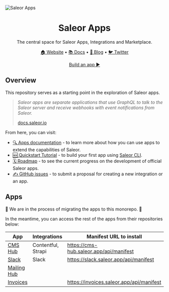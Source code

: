![Saleor Apps](https://user-images.githubusercontent.com/44495184/208925145-78c5022c-1a6c-4f2c-8f4f-7500e7afcaf0.png)

<div align="center">
  <h1>Saleor Apps</h1>
</div>

<div align="center">
  <p>The central space for Saleor Apps, Integrations and Marketplace.
</div>

<div align="center">
  <a href="https://saleor.io/">🏠 Website</a>
  <span> • </span>
  <a href="https://docs.saleor.io/docs/3.x/developer/extending/apps/key-concepts">📚 Docs</a>
  <span> • </span>
  <a href="https://saleor.io/blog/">📰 Blog</a>
  <span> • </span>
  <a href="https://twitter.com/getsaleor">🐦 Twitter</a>
</div>

<br />

<div align="center">
  <a href="https://docs.saleor.io/docs/3.x/developer/extending/apps/quickstart/getting-started">Build an app ▶️</a>
</div>

## Overview

This repository serves as a starting point in the exploration of Saleor apps.

> _Saleor apps are separate applications that use GraphQL to talk to the Saleor server and receive webhooks with event notifications from Saleor._
> 
> [docs.saleor.io](https://docs.saleor.io/docs/3.x/developer/extending/apps/key-concepts)

From here, you can visit:

- [🔍 Apps documentation](https://docs.saleor.io/docs/3.x/developer/extending/apps/key-concepts) - to learn more about how you can use apps to extend the capabilities of Saleor.
- [🆕 Quickstart Tutorial](https://docs.saleor.io/docs/3.x/developer/extending/apps/quickstart/getting-started) - to build your first app using [Saleor CLI](https://docs.saleor.io/docs/3.x/cli).
- [🗓️ Roadmap](https://github.com/orgs/saleor/projects/22/views/1) - to see the current progress on the development of official Saleor apps.
- [✍️ GitHub issues](https://github.com/saleor/apps/discussions/categories/integrations-features) - to submit a proposal for creating a new integration or an app.

## Apps

🚧 We are in the process of migrating the apps to this monorepo. 🚧 

In the meantime, you can access the rest of the apps from their repositories below:

| App                                          | Integrations       | Manifest URL to install                 |
|----------------------------------------------|--------------------|-----------------------------------------|
| [CMS Hub](https://github.com/saleor/saleor-app-cms-hub) | Contentful, Strapi | https://cms-hub.saleor.app/api/manifest |
| [Slack](https://github.com/saleor/saleor-app-slack)   | Slack              | https://slack.saleor.app/api/manifest   |
| [Mailing Hub](https://github.com/saleor/saleor-app-mailing) |                    |                                         |
| [Invoices](https://github.com/saleor/saleor-app-invoices) |                    | https://invoices.saleor.app/api/manifest |

